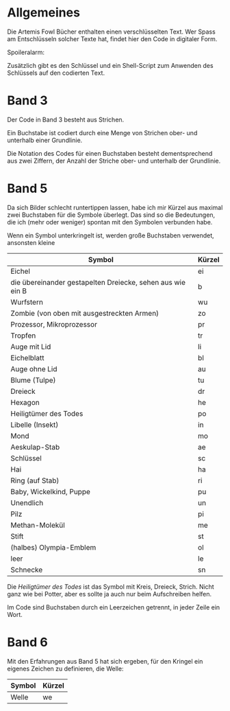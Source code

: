 # Allgemeines

Die Artemis Fowl Bücher enthalten einen verschlüsselten Text.
Wer Spass am Entschlüsseln solcher Texte hat, findet hier
den Code in digitaler Form.

Spoileralarm:

Zusätzlich gibt es den Schlüssel und ein Shell-Script zum
Anwenden des Schlüssels auf den codierten Text.

# Band 3

Der Code in Band 3 besteht aus Strichen.

Ein Buchstabe ist codiert durch eine Menge von Strichen ober- und unterhalb einer Grundlinie.

Die Notation des Codes für einen Buchstaben besteht dementsprechend aus zwei Ziffern,
der Anzahl der Striche ober- und unterhalb der Grundlinie.

# Band 5

Da sich Bilder schlecht runtertippen lassen, habe ich mir Kürzel
aus maximal zwei Buchstaben für die Symbole überlegt.
Das sind so die Bedeutungen, die ich (mehr oder weniger) spontan mit
den Symbolen verbunden habe.

Wenn ein Symbol unterkringelt ist, werden große Buchstaben verwendet,
ansonsten kleine

| Symbol | Kürzel |
| ------ | ------ |
| Eichel | ei |
| die übereinander gestapelten Dreiecke, sehen aus wie ein B | b |
| Wurfstern | wu |
| Zombie (von oben mit ausgestreckten Armen) | zo |
| Prozessor, Mikroprozessor | pr |
| Tropfen | tr |
| Auge mit Lid | li |
| Eichelblatt | bl |
| Auge ohne Lid | au |
| Blume (Tulpe) | tu |
| Dreieck | dr |
| Hexagon | he |
| Heiligtümer des Todes | po |
| Libelle (Insekt) | in |
| Mond | mo |
| Aeskulap-Stab | ae |
| Schlüssel | sc |
| Hai | ha |
| Ring (auf Stab) | ri |
| Baby, Wickelkind, Puppe | pu |
| Unendlich | un |
| Pilz | pi |
| Methan-Molekül | me |
| Stift | st |
| (halbes) Olympia-Emblem | ol |
| leer | le |
| Schnecke | sn |

Die _Heiligtümer des Todes_ ist das Symbol mit
Kreis, Dreieck, Strich. Nicht ganz wie bei Potter,
aber es sollte ja auch nur beim Aufschreiben helfen.

Im Code sind Buchstaben durch ein Leerzeichen getrennt,
in jeder Zeile ein Wort.

# Band 6

Mit den Erfahrungen aus Band 5 hat sich ergeben, für den Kringel
ein eigenes Zeichen zu definieren, die Welle:

| Symbol | Kürzel |
| ------ | ------ |
| Welle  | we     |
